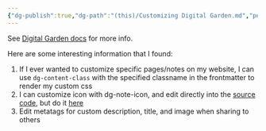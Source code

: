 ```yaml
---
{"dg-publish":true,"dg-path":"(this)/Customizing Digital Garden.md","permalink":"/this/customizing-digital-garden/","dgHomeLink":true,"dgShowBacklinks":true,"dgShowLocalGraph":true,"dgShowInlineTitle":true,"dgShowFileTree":true,"dgEnableSearch":true,"dgShowToc":true,"dgLinkPreview":true,"dgShowTags":true,"noteIcon":"defaulth"}
---
```



See [Digital Garden docs](https://dg-docs.ole.dev/advanced/note-specific-settings/) for more info.

Here are some interesting information that I found:
1. If I ever wanted to customize specific pages/notes on my website, I can use `dg-content-class` with the specified classname in the frontmatter to render my custom css
2. I can customize icon with dg-note-icon, and edit directly into the [source code](https://github.com/caesariodito/digital-garden/blob/main/src/site/styles/digital-garden-base.scss), but do it [here](https://github.com/caesariodito/digital-garden/blob/main/src/site/styles/custom-style.scss)
3. Edit metatags for custom description, title, and image when sharing to others